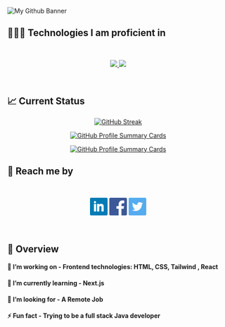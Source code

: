 ![My Github Banner](/assets/images/banner.png "My Github Banner")
 




 ## 👨🏼‍💻 Technologies I am proficient in
 
 <br>

 <p align="center">
  <a href="https://skillicons.dev">
    <img src="https://skillicons.dev/icons?i=html,css,tailwind,react" />
  </a>
  </a><a href="https://skillicons.dev">
    <img src="https://skillicons.dev/icons?i=javascript,nodejs,mongodb,express,firebase,java,spring"/>
  </a>
</p>

 <br>


 ## 📈 Current Status

<div align='center'>


[![GitHub Streak](https://github-readme-streak-stats.herokuapp.com?user=enamahmedshahaz&date_format=M%20j%5B%2C%20Y%5D)](https://git.io/streak-stats)


[![GitHub Profile Summary Cards](https://github-profile-summary-cards.vercel.app/api/cards/profile-details?username=enamahmedshahaz&theme=solarized)](https://github.com/vn7n24fzkq/github-profile-summary-cards)


[![GitHub Profile Summary Cards](https://github-profile-summary-cards.vercel.app/api/cards/most-commit-language?username=enamahmedshahaz&theme=solarized
)](https://github.com/vn7n24fzkq/github-profile-summary-cards)

</div>


 ## 📩 Reach me by

  <br>

[<p align="center"><img height="40" src="assets/contact-icons/linkedin.png">](https://www.linkedin.com/in/enamahmedshahaz/) [<img height="40" src="assets/contact-icons/facebook.png">](https://www.facebook.com/enamahmedshahaz) [<img height="40" src="assets/contact-icons/twitter.png"></p>](https://twitter.com/enamahmedshahaz)
<br>


 ## 👀 Overview

#### 🔭 I’m working on - Frontend technologies: HTML, CSS, Tailwind , React
#### 🌱 I’m currently learning - Next.js
#### 🤔 I’m looking for - A Remote Job
#### ⚡ Fun fact - Trying to be a full stack Java developer

